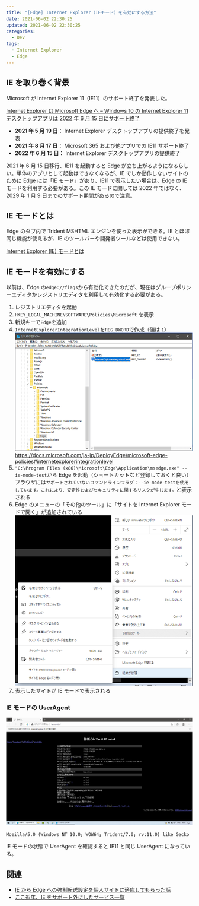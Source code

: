 ```yaml
---
title: "[Edge] Internet Explorer（IEモード）を有効にする方法"
date: 2021-06-02 22:30:25
updated: 2021-06-02 22:30:25
categories:
  - Dev
tags:
  - Internet Explorer
  - Edge
---
```


## IE を取り巻く背景

Microsoft が Internet Explorer 11（IE11）のサポート終了を発表した。

[Internet Explorer は Microsoft Edge へ – Windows 10 の Internet Explorer 11 デスクトップアプリは 2022 年 6 月 15 日にサポート終了](https://blogs.windows.com/japan/2021/05/19/the-future-of-internet-explorer-on-windows-10-is-in-microsoft-edge/)

- **2021 年 5 月 19 日：** Internet Explorer デスクトップアプリの提供終了を発表
- **2021 年 8 月 17 日：** Microsoft 365 および他アプリでの IE11 サポート終了
- **2022 年 6 月 15 日：** Internet Explorer デスクトップアプリの提供終了

2021 年 6 月 15 日移行、IE11 を起動すると Edge が立ち上がるようになるらしい。単体のアプリとして起動はできなくなるが、IE でしか動作しないサイトのために Edge には「IE モード」があり、IE11 で表示したい場合は、Edge の IE モードを利用する必要がある。この IE モードに関しては 2022 年ではなく、 2029 年 1 月 9 日までのサポート期間があるので注意。

## IE モードとは

Edge のタブ内で Trident MSHTML エンジンを使った表示ができる。IE とほぼ同じ機能が使えるが、IE のツールバーや開発者ツールなどは使用できない。

[Internet Explorer (IE) モードとは](https://docs.microsoft.com/ja-jp/deployedge/edge-ie-mode)

## IE モードを有効にする

以前は、Edge の`edge://flags`から有効化できたのだが、現在はグループポリシーエディタかレジストリエディタを利用して有効化する必要がある。

1. レジストリエディタを起動
2. `HKEY_LOCAL_MACHINE\SOFTWARE\Policies\Microsoft` を表示
3. 新規キーで`Edge`を追加
4. `InternetExplorerIntegrationLevel`を`REG_DWORD`で作成（値は `1`）
   ![レジストリエディタ](/images/Edge-IE-Mode_1.png)  
   https://docs.microsoft.com/ja-jp/DeployEdge/microsoft-edge-policies#internetexplorerintegrationlevel
5. `"C:\Program Files (x86)\Microsoft\Edge\Application\msedge.exe" --ie-mode-test`から Edge を起動（ショートカットなど登録しておくと良い）
   ブラウザには`サポートされていないコマンドラインフラグ：--ie-mode-testを使用しています。これにより、安定性およびセキュリティに関するリスクが生じます。`と表示される
6. Edge のメニューの「その他のツール」に「サイトを Internet Explorer モードで開く」が追加されている
   ![Edgeのメニュー（サイトをInternet Explorerモードで開く）](/images/Edge-IE-Mode_2.png)
7. 表示したサイトが IE モードで表示される

### IE モードの UserAgent

![診断くん](/images/Edge-IE-Mode_3.png)

```
Mozilla/5.0 (Windows NT 10.0; WOW64; Trident/7.0; rv:11.0) like Gecko
```

IE モードの状態で UserAgent を確認すると IE11 と同じ UserAgent になっている。

## 関連

- [IE から Edge への強制転送設定を個人サイトに適応してもらった話](https://b.0218.jp/202012162243.html)
- [ここ近年、IE をサポート外にしたサービス一覧](https://qiita.com/hiro0218/items/f55dfe79294489c00e9e)

